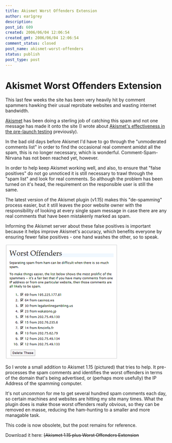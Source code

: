 ```yaml
---
title: Akismet Worst Offenders Extension
author: ear1grey
description:
post_id: 609
created: 2006/06/04 12:06:54
created_gmt: 2006/06/04 12:06:54
comment_status: closed
post_name: akismet-worst-offenders
status: publish
post_type: post
---
```


# Akismet Worst Offenders Extension

This last few weeks the site has been very heavily hit by comment spammers hawking their usual reprobate websites and wasting internet bandwidth.

[Akismet](http://akismet.com/) has been doing a sterling job of catching this spam and not one message has made it onto the site (I wrote about [Akismet's effectiveness in the pre-launch testing](akismet) previously).

In the bad old days before Akismet I'd have to go through the "unmoderated comments list" in order to find the occasional real comment amidst all the spam, this is no longer necessary, which is wonderful.  Comment-Spam-Nirvana has not been reached yet, however.

In order to help keep Akismet working well, and also, to ensure that "false positives" do not go unnoticed it is still necessary to trawl through the "spam list" and look for real comments. So although the problem has been turned on it's head, the requirement on the responsible user is still the same.

The latest version of the Akismet plugin (v1.15) makes this "de-spamming" process easier, but it still leaves the poor website owner with the responsibility of looking at every single spam message in case there are any real comments that have been mistakenly marked as spam.

Informing the Akismet server about these false positives is important because it helps improve Akismet's accuracy, which benefits everyone by ensuring fewer false positives - one hand washes the other, so to speak.

![A screengrab showing a list of common spammers.](inuse.png)

So I wrote a small addition to Akismet 1.15 (pictured) that tries to help. It pre-processes the spam comments and identifies the worst offenders in terms of the domain that's being advertised, or (perhaps more usefully) the IP Address of the spamming computer.

It's not uncommon for me to get several hundred spam comments each day, so certain machines and websites are hitting my site many times. What the plugin does is make those worst offenders really obvious, so they can be removed en masse, reducing the ham-hunting to a smaller and more managable task.

This code is now obsolete, but the post remains for reference.

Download it here: ~~[Akismet 1.15 plus Worst Offenders Extension~~

